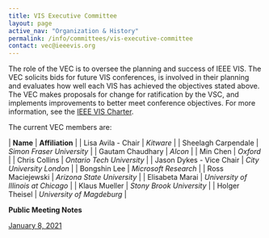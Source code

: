 ```yaml
---
title: VIS Executive Committee
layout: page
active_nav: "Organization & History"
permalink: /info/committees/vis-executive-committee
contact: vec@ieeevis.org
---
```

The role of the VEC is to oversee the planning and success of IEEE VIS. The VEC solicits bids for future VIS conferences, is involved in their planning and evaluates how well each VIS has achieved the objectives stated above. The VEC makes proposals for change for ratification by the VSC, and implements improvements to better meet conference objectives. For more information, see the [IEEE VIS Charter](https://drive.google.com/file/d/1CzoEKf0CiHvybLsB44OcoD9OFiCTT210/view?usp=sharing).

The current VEC members are:

| **Name** | **Affiliation** |
| Lisa Avila - Chair | *Kitware* |
| Sheelagh Carpendale | *Simon Fraser University* |
| Gautam Chaudhary | *Alcon* |
| Min Chen | *Oxford* |
| Chris Collins | *Ontario Tech University* |
| Jason Dykes - Vice Chair | *City University London* |
| Bongshin Lee | *Microsoft Research* |
| Ross Maciejewski | *Arizona State University* |
| Elisabeta Marai | *University of Illinois at Chicago* |
| Klaus Mueller | *Stony Brook University* |
| Holger Theisel | *University of Magdeburg* |

**Public Meeting Notes**  

[January 8, 2021](https://drive.google.com/file/d/1EpkiQWEfc0hMx56sbK8bbQe_bgBU0cwp/view?usp=sharing)
